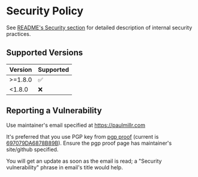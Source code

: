 # Security Policy

See [README's Security section](./README.md#security) for detailed description of internal security practices.

## Supported Versions

| Version | Supported          |
| ------- | ------------------ |
| >=1.8.0   | :white_check_mark: |
| <1.8.0   | :x:                |

## Reporting a Vulnerability

Use maintainer's email specified at https://paulmillr.com

It's preferred that you use
PGP key from [pgp proof](https://paulmillr.com/pgp_proof.txt) (current is [697079DA6878B89B](https://paulmillr.com/pgp_proof.txt)).
Ensure the pgp proof page has maintainer's site/github specified.

You will get an update as soon as the email is read; a "Security vulnerability" phrase in email's title would help.
